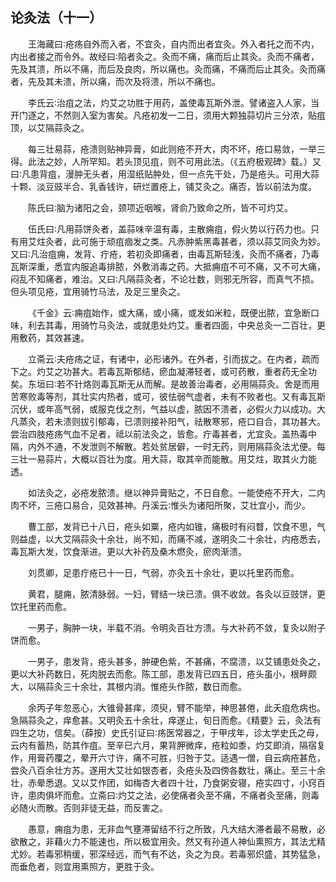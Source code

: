 ## 论灸法（十一）


&emsp;&emsp;王海藏曰∶疮疡自外而入者，不宜灸，自内而出者宜灸。外入者托之而不内，内出者接之而令外。故经曰∶陷者灸之。灸而不痛，痛而后止其灸。灸而不痛者，先及其溃，所以不痛，而后及良肉，所以痛也。灸而痛，不痛而后止其灸。灸而痛者，先及其未溃，所以痛，而次及将溃，所以不痛也。

&emsp;&emsp;李氏云∶治疽之法，灼艾之功胜于用药，盖使毒瓦斯外泄。譬诸盗入人家，当开门逐之，不然则入室为害矣。凡疮初发一二日，须用大颗独蒜切片三分浓，贴疽顶，以艾隔蒜灸之。

&emsp;&emsp;每三壮易蒜，疮溃则贴神异膏，如此则疮不开大，肉不坏，疮口易敛，一举三得。此法之妙，人所罕知。若头顶见疽，则不可用此法。（《五府极观碑》载。）又曰∶凡患背疽，漫肿无头者，用湿纸贴肿处，但一点先干处，乃是疮头。可用大蒜十颗、淡豆豉半合、乳香钱许，研烂置疮上，铺艾灸之。痛否，皆以前法为度。

&emsp;&emsp;陈氏曰∶脑为诸阳之会，颈项近咽喉，肾俞乃致命之所，皆不可灼艾。

&emsp;&emsp;伍氏曰∶凡用蒜饼灸者，盖蒜味辛温有毒，主散痈疽，假火势以行药力也。只有用艾炷灸者，此可施于顽疽痼发之类。凡赤肿紫黑毒甚者，须以蒜艾同灸为妙。又曰∶凡治疽痈，发背、疔疮，若初灸即痛者，由毒瓦斯轻浅，灸而不痛者，乃毒瓦斯深重，悉宜内服追毒排脓，外敷消毒之药。大抵痈疽不可不痛，又不可大痛，闷乱不知痛者，难治。又曰∶凡隔蒜灸者，不论壮数，则邪无所容，而真气不损。但头项见疮，宜用骑竹马法，及足三里灸之。

&emsp;&emsp;《千金》云∶痈疽始作，或大痛，或小痛，或发如米粒，既便出脓，宜急断口味，利去其毒，用骑竹马灸法，或就患处灼艾。重者四面，中央总灸一二百壮，更用敷药，其效甚速。

&emsp;&emsp;立斋云∶夫疮疡之证，有诸中，必形诸外。在外者，引而拔之。在内者，疏而下之。灼艾之功甚大。若毒瓦斯郁结，瘀血凝滞轻者，或可药散，重者药无全功矣。东垣曰∶若不针烙则毒瓦斯无从而解。是故善治毒者，必用隔蒜灸。舍是而用苦寒败毒等剂，其壮实内热者，或可，彼怯弱气虚者，未有不败者也。又有毒瓦斯沉伏，或年高气弱，或服克伐之剂，气益以虚，脓因不溃者，必假火力以成功。大凡蒸灸，若未溃则拔引郁毒，已溃则接补阳气，祛散寒邪，疮口自合，其功甚大。尝治四肢疮疡气血不足者，祗以前法灸之，皆愈。疔毒甚者，尤宜灸。盖热毒中隔，内外不通，不发泄则不解散。若处贫居僻，一时无药，则用隔蒜灸法尤便。每三壮一易蒜片，大概以百壮为度。用大蒜，取其辛而能散。用艾炷，取其火力能透。

&emsp;&emsp;如法灸之，必疮发脓溃。继以神异膏贴之，不日自愈。一能使疮不开大，二内肉不坏，三疮口易合，见效甚神。丹溪云∶惟头为诸阳所聚，艾壮宜小，而少。

&emsp;&emsp;曹工部，发背已十八日，疮头如粟，疮内如锥，痛极时有闷瞀，饮食不思，气则益虚，以大艾隔蒜灸十余壮，尚不知，而痛不减，遂明灸二十余壮，内疮悉去，毒瓦斯大发，饮食渐进。更以大补药及桑木燃灸，瘀肉渐溃。

&emsp;&emsp;刘贯卿，足患疔疮已十一日，气弱，亦灸五十余壮，更以托里药而愈。

&emsp;&emsp;黄君，腿痈，脓清脉弱。一妇，臂结一块已溃。俱不收敛。各灸以豆豉饼，更饮托里药而愈。

&emsp;&emsp;一男子，胸肿一块，半载不消。令明灸百壮方溃。与大补药不敛，复灸以附子饼而愈。

&emsp;&emsp;一男子，患发背，疮头甚多，肿硬色紫，不甚痛，不腐溃，以艾铺患处灸之，更以大补药数日，死肉脱去而愈。陈工部，患发背已四五日，疮头虽小，根畔颇大，以隔蒜灸三十余壮，其根内消。惟疮头作脓，数日而愈。

&emsp;&emsp;余丙子年忽恶心，大锥骨甚痒，须臾，臂不能举，神思甚倦，此夭疽危病也。急隔蒜灸之，痒愈甚。又明灸五十余壮，痒遂止，旬日而愈。《精要》云，灸法有四生之功，信矣。（薛按）史氏引证曰∶疡医常器之，于甲戌年，诊太学史氏之母，云内有蓄热，防其作疽。至辛巳六月，果背胛微痒，疮粒如黍，灼艾即消，隔宿复作，用膏药覆之，晕开六寸许，痛不可胜，归咎于艾。适遇一僧，自云病疮甚危，尝灸八百余壮方苏。遂用大艾壮如银杏者，灸疮头及四傍各数壮，痛止。至三十余壮，赤晕悉退。又以艾作团，如梅杏大者四十壮，乃食粥安寝，疮实四寸，小窍百许，患肉俱坏而愈。立斋曰∶灼艾之法，必使痛者灸至不痛，不痛者灸至痛，则毒必随火而散。否则非徒无益，而反害之。

&emsp;&emsp;愚意，痈疽为患，无非血气壅滞留结不行之所致，凡大结大滞者最不易散，必欲散之，非藉火力不能速也，所以极宜用灸。然又有孙道人神仙熏照方，其法尤精尤妙。若毒邪稍缓，邪深经远，而气有不达，灸之为良。若毒邪炽盛，其势猛急，而垂危者，则宜用熏照方，更胜于灸。

